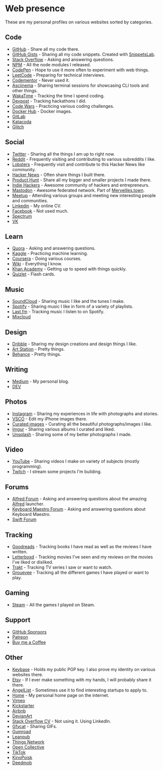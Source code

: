 # Web presence

These are my personal profiles on various websites sorted by categories.

## Code

- [GitHub](https://github.com/nikitavoloboev) - Share all my code there.
- [GitHub Gists](https://gist.github.com/nikitavoloboev) - Sharing all my code snippets. Created with [SnippetsLab](https://www.renfei.org/snippets-lab/).
- [Stack Overflow](https://stackoverflow.com/users/3067664/nikita-voloboev?tab=profile) - Asking and answering questions.
- [NPM](https://www.npmjs.com/~nikitavoloboev) - All the node modules I released.
- [CodePen](https://codepen.io/nikitavoloboev/) - Hope to use it more often to experiment with web things.
- [LeetCode](https://leetcode.com/nikivi) - Preparing for technical interviews.
- [Codementor](https://www.codementor.io/nikitavoloboev) - Never used it.
- [Asciinema](https://asciinema.org/~nikivi) - Sharing terminal sessions for showcasing CLI tools and other things.
- [WakaTime](https://wakatime.com/@nikitavoloboev) - Tracking the time I spend coding.
- [Devpost](https://devpost.com/NikitaVoloboev) - Tracking hackathons I did.
- [Code Wars](https://www.codewars.com/users/nikitavoloboev) - Practicing various coding challenges.
- [Docker Hub](https://hub.docker.com/u/nikivi/) - Docker images.
- [GitLab](https://gitlab.com/nikitavoloboev)
- [Katacoda](https://www.katacoda.com/nikivi)
- [Glitch](https://glitch.com/@nikitavoloboev)

## Social

- [Twitter](https://twitter.com/nikitavoloboev) - Sharing all the things I am up to right now.
- [Reddit](https://www.reddit.com/user/nikivi/) - Frequently visiting and contributing to various subreddits I like.
- [Lobsters](https://lobste.rs/u/nikivi) - Frequently visit and contribute to this Hacker News like community.
- [Hacker News](https://news.ycombinator.com/user?id=nikivi) - Often share things I built there.
- [Product Hunt](https://www.producthunt.com/@nikitavoloboev) - Share all my bigger and smaller projects I made there.
- [Indie Hackers](https://www.indiehackers.com/user/nikivi) - Awesome community of hackers and entrepreneurs.
- [Mastodon](https://merveilles.town/@nikivi) - Awesome federated network. Part of [Merveilles.town](https://merveilles.town/).
- [Meetup](https://www.meetup.com/members/185347053/) - Attending various groups and meeting new interesting people and communities.
- [Linkedin](https://www.linkedin.com/in/nikitavoloboev) - My online CV.
- [Facebook](https://facebook.com/nikitavoloboev) - Not used much.
- [Spectrum](https://spectrum.chat/users/nikivi?tab=posts)
- [VK](https://vk.com/nikitavoloboev)

## Learn

- [Quora](https://www.quora.com/profile/Nikita-Voloboev) - Asking and answering questions.
- [Kaggle](https://www.kaggle.com/nikitavoloboev) - Practicing machine learning.
- [Coursera](https://www.coursera.org/user/7d650aebf46b82dcd83832d8358301c6) - Doing various courses.
- [Wiki](https://wiki.nikitavoloboev.xyz) - Everything I know.
- [Khan Academy](https://khanacademy.org/profile/nikivi) - Getting up to speed with things quickly.
- [Quizlet](https://quizlet.com/nvoloboev) - Flash cards.

## Music

- [SoundCloud](https://soundcloud.com/nikitavoloboev) - Sharing music I like and the tunes I make.
- [Spotify](https://open.spotify.com/user/nikitavoloboev) - Sharing music I like in form of a variety of playlists.
- [Last.fm](https://www.last.fm/user/playfullyExist) - Tracking music I listen to on Spotify.
- [Mixcloud](https://www.mixcloud.com/nikitavoloboev/)

## Design

- [Dribble](https://dribbble.com/nikitavoloboev) - Sharing my design creations and design things I like.
- [Art Station](https://www.artstation.com/nikitavoloboev) - Pretty things.
- [Behance](https://www.behance.net/nikitavoloboev) - Pretty things.

## Writing

- [Medium](https://medium.com/@nikitavoloboev) - My personal blog.
- [DEV](https://dev.to/nikitavoloboev)

## Photos

- [Instagram](https://www.instagram.com/nikitavoloboev/) - Sharing my experiences in life with photographs and stories.
- [VSCO](http://vsco.co/nikitavoloboev) - Edit my iPhone images there.
- [Curated images](https://www.instagram.com/prettiways/) - Curating all the beautiful photographs/images I like.
- [Imgur](https://nikivi.imgur.com/) - Sharing various albums I curated and liked.
- [Unsplash](https://unsplash.com/@nikitavoloboev/collections) - Sharing some of my better photographs I made.

## Video

- [YouTube](https://www.youtube.com/channel/UCEKqrUfr_FMKIO9XSJS4vDw) - Sharing videos I make on variety of subjects (mostly programming).
- [Twitch](https://www.twitch.tv/nikitav) - I stream some projects I'm building.

## Forums

- [Alfred Forum](https://www.alfredforum.com/profile/10242-nikivi/) - Asking and answering questions about the amazing [Alfred](https://www.alfredapp.com/) launcher.
- [Keyboard Maestro Forum](https://forum.keyboardmaestro.com/u/nikivi/activity) - Asking and answering questions about Keyboard Maestro.
- [Swift Forum](https://forums.swift.org/u/nikivi/summary)

## Tracking

- [Goodreads](https://www.goodreads.com/user/show/15768482-nikita-voloboev) - Tracking books I have read as well as the reviews I have written.
- [Letterboxd](https://letterboxd.com/nikitavoloboev/) - Tracking movies I've seen and my reviews on the movies I've liked or disliked.
- [Trakt](https://trakt.tv/users/nikitavoloboev) - Tracking TV series I saw or want to watch.
- [Grouevee](https://www.grouvee.com/user/nikivi/) - Tracking all the different games I have played or want to play.

## Gaming

- [Steam](https://steamcommunity.com/id/nikivi) - All the games I played on Steam.

## Support

- [GitHub Sponsors](https://github.com/sponsors/nikitavoloboev)
- [Patreon](https://patreon.com/nikitavoloboev)
- [Buy me a Coffee](https://www.buymeacoffee.com/nikitavoloboev)

## Other

- [Keybase](https://keybase.io/nikitavoloboev) - Holds my public PGP key. I also prove my identity on various websites there.
- [Etsy](https://www.etsy.com/people/nikitavoloboev) - If I ever make something with my hands, I will probably share it there.
- [AngelList](https://angel.co/nikitavoloboev) - Sometimes use it to find interesting startups to apply to.
- [Home](https://nikitavoloboev.xyz) - My personal home page on the internet.
- [Vimeo](https://vimeo.com/user18010447)
- [Kickstarter](https://www.kickstarter.com/profile/2082672852)
- [Airbnb](https://www.airbnb.com/users/show/48269245)
- [DevianArt](https://nikivi.deviantart.com/)
- [Stack Overflow CV](https://stackoverflow.com/cv/nikitavoloboev) - Not using it. Using LinkedIn.
- [Gfycat](https://gfycat.com/@nikivi) - Sharing GIFs.
- [Gumroad](https://gumroad.com/nikitavoloboev)
- [Leanpub](https://leanpub.com/u/nikitavoloboev)
- [Things Network](https://www.thethingsnetwork.org/u/nikitavoloboev)
- [Open Collective](https://opencollective.com/nikitavoloboev)
- [TikTok](https://www.tiktok.com/@nikitavoloboev)
- [KinoPoisk](https://www.kinopoisk.ru/user/6272121/)
- [Deedmob](https://www.deedmob.com/users/3046665)
